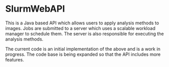 # SlurmWebAPI
This is a Java based API which allows users to apply analysis methods to images.
Jobs are submitted to a server which uses a scalable workload manager to schedule them.
The server is also responsible for executing the analysis methods.

The current code is an initial implementation of the above and is a work in progress. 
The code base is being expanded so that the API includes more features.
